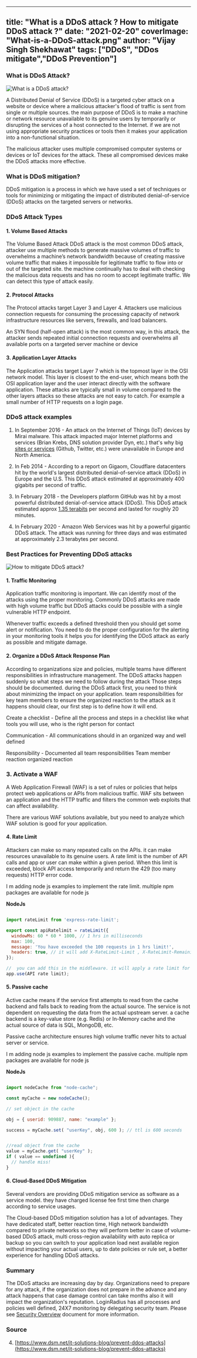 
---
title: "What is a DDoS attack ?  How to mitigate DDoS attack ?"
date: "2021-02-20"
coverImage: "What-is-a-DDoS-attack.png"
author: "Vijay Singh Shekhawat"
tags: ["DDoS", "DDos mitigate","DDoS Prevention"]
---

### What is DDoS Attack?

![What is a DDoS attack?](What-is-a-DDoS-attack.png)

A Distributed Denial of Service (DDoS) is a targeted cyber attack on a website or device where a malicious attacker's flood of traffic is sent from single or multiple sources. the main purpose of DDoS is to make a machine or network resource unavailable to its genuine users by temporarily or disrupting the services of a host connected to the Internet. if we are not using appropriate security practices or tools then it makes your application into a non-functional situation.

The malicious attacker uses multiple compromised computer systems or devices or IoT devices for the attack. These all compromised devices make the DDoS attacks more effective.

### What is DDoS mitigation?
DDoS mitigation is a process in which we have used a set of techniques or tools for minimizing or mitigating the impact of distributed denial-of-service (DDoS) attacks on the targeted servers or networks. 


### DDoS Attack Types

#### 1. Volume Based Attacks
The Volume Based Attack DDoS attack is the most common DDoS attack, attacker use multiple methods to generate massive volumes of traffic to overwhelms a machine’s network bandwidth because of creating massive volume traffic that makes it impossible for legitimate traffic to flow into or out of the targeted site. the machine continually has to deal with checking the malicious data requests and has no room to accept legitimate traffic. We can detect this type of attack easily.

#### 2. Protocol Attacks 
The Protocol attacks target Layer 3 and Layer 4. Attackers use malicious connection requests for consuming the processing capacity of network infrastructure resources like servers, firewalls, and load balancers.

An SYN flood (half-open attack) is the most common way, in this attack, the attacker sends repeated initial connection requests and overwhelms all available ports on a targeted server machine or device

#### 3. Application Layer Attacks

The Application attacks target Layer 7 which is the topmost layer in the OSI network model. This layer is closest to the end-user, which means both the OSI application layer and the user interact directly with the software application. These attacks are typically small in volume compared to the other layers attacks so these attacks are not easy to catch. For example a small number of HTTP requests on a login page.

### DDoS attack examples

1. In September 2016 - An attack on the Internet of Things (IoT) devices by Mirai malware. This attack impacted major Internet platforms and services  (Brian Krebs, DNS solution provider Dyn, etc.) that's why big [sites or services](https://en.wikipedia.org/wiki/2016_Dyn_cyberattack#Affected_services) (Github, Twitter, etc.) were unavailable in Europe and North America.

2. In Feb 2014 - According to a report on Gigaom, Cloudflare datacenters hit by the world's largest distributed denial-of-service attack (DDoS) in Europe and the U.S. This DDoS attack estimated at approximately 400 gigabits per second of traffic.

4. In February 2018 - the Developers platform GitHub was hit by a most powerful distributed denial-of-service attack (DDoS). This DDoS attack estimated approx [1.35 terabits](https://www.wired.com/story/github-ddos-memcached/) per second and lasted for roughly 20 minutes.

4. In February 2020 - Amazon Web Services was hit by a powerful gigantic DDoS attack. The attack was running for three days and was estimated at approximately 2.3 terabytes per second.


### Best Practices for Preventing DDoS attacks

![How to mitigate DDoS attack?](How-to-mitigate-DDoS-attack.png)

#### 1. Traffic Monitoring 
Application traffic monitoring is important. We can identify most of the attacks using the proper monitoring. Commonly DDoS attacks are made with high volume traffic but DDoS attacks could be possible with a single vulnerable HTTP endpoint. 

Whenever traffic exceeds a defined threshold then you should get some alert or notification. You need to do the proper configuration for the alerting in your monitoring tools it helps you for identifying the DDoS attack as early as possible and mitigate damage.

#### 2. Organize a DDoS Attack Response Plan

According to organizations size and policies, multiple teams have different responsibilities in infrastructure management. The DDoS attacks happen suddenly so what steps we need to follow during the attack Those steps should be documented. during the DDoS attack first, you need to think about minimizing the impact on your application. team responsibilities for key team members to ensure the organized reaction to the attack as it happens should clear, our first step is to define how it will end.

Create a checklist - Define all the process and steps in a checklist like what tools you will use, who is the right person for contact

Communication - All communications should in an organized way and well defined 

Responsibility - Documented all team responsibilities 
Team member reaction organized reaction 

### 3. Activate a WAF
A Web Application Firewall (WAF) is a set of rules or policies that helps protect web applications or APIs from malicious traffic. WAF sits between an application and the HTTP traffic and filters the common web exploits that can affect availability.

There are various WAF solutions available, but you need to analyze which WAF solution is good for your application.


#### 4. Rate Limit
 Attackers can make so many repeated calls on the APIs. it can make resources unavailable to its genuine users. A rate limit is the number of API calls and app or user can make within a given period. When this limit is exceeded, block API access temporarily and return the 429 (too many requests) HTTP error code.

I m adding node js examples to implement the rate limit. multiple npm packages are available for node js

 **NodeJs**

```javascript

import rateLimit from 'express-rate-limit';

export const apiRatelimit = rateLimit({
  windowMs: 60 * 60 * 1000, // 1 hrs in milliseconds
  max: 100,
  message: 'You have exceeded the 100 requests in 1 hrs limit!', 
  headers: true, // it will add X-RateLimit-Limit , X-RateLimit-Remaining and Retry-After Headers in the request 
});

//  you can add this in the middleware. it will apply a rate limit for all requests 
app.use(API rate limit);


```


#### 5. Passive cache
Active cache means if the service first attempts to read from the cache backend and falls back to reading from the actual source. The service is not dependent on requesting the data from the actual upstream server. a cache backend is a key-value store (e.g. Redis) or In-Memory cache and the actual source of data is SQL, MongoDB, etc.

Passive cache architecture ensures high volume traffic never hits to actual server or service.

I m adding node js examples to implement the passive cache. multiple npm packages are available for node js

 **NodeJs**

```javascript

import nodeCache from "node-cache";

const myCache = new nodeCache();

// set object in the cache 

obj = { userid: 909887, name: "example" };

success = myCache.set( "userKey", obj, 600 ); // ttl is 600 seconds 


//read object from the cache 
value = myCache.get( "userKey" );
if ( value == undefined ){
  // handle miss!
}

```
#### 6. Cloud-Based DDoS Mitigation

Several vendors are providing DDoS mitigation service as software as a service model. they have charged license fee first time then charge according to service usages. 

The Cloud-based DDoS mitigation solution has a lot of advantages. They have dedicated staff, better reaction time, High network bandwidth compared to private networks so they will perform better in case of volume-based DDoS attack, multi cross-region availability with auto replica or backup so you can switch to your application load next available region without impacting your actual users, up to date policies or rule set, a better experience for handling DDoS attacks.


### Summary

The DDoS attacks are increasing day by day. Organizations need to prepare for any attack, if the organization does not prepare in the advance and any attack happens that case damage control can take months also it will impact the organization's reputation. LoginRadius has all processes and policies well defined, 24X7 monitoring by delegating security team. Please see [Security Overview](https://www.loginradius.com/docs/security/overview/) document for more information. 


### Source


4. [https://www.dsm.net/it-solutions-blog/prevent-ddos-attacks](https://www.dsm.net/it-solutions-blog/prevent-ddos-attacks)
